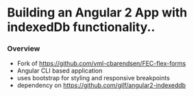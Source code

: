 # Building an Angular 2 App with indexedDb functionality..
### Overview
* Fork of <https://github.com/vml-cbarendsen/FEC-flex-forms>
* Angular CLI based application
* uses bootstrap for styling and responsive breakpoints
* dependency on <https://github.com/gilf/angular2-indexeddb>
